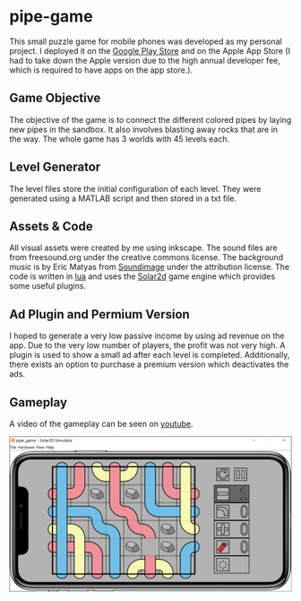 # pipe-game

This small puzzle game for mobile phones was developed as my personal project. I deployed it on the [Google Play Store](https://play.google.com/store/apps/details?id=ch.aurapps.pipes) and on the Apple App Store (I had to take down the Apple version due to the high annual developer fee, which is required to have apps on the app store.).

## Game Objective
The objective of the game is to connect the different colored pipes by laying new pipes in the sandbox. It also involves blasting away rocks that are in the way. The whole game has 3 worlds with 45 levels each. 

## Level Generator
The level files store the initial configuration of each level. They were generated using a MATLAB script and then stored in a txt file.

## Assets & Code
All visual assets were created by me using inkscape. The sound files are from freesound.org under the creative commons license. The background music is by Eric Matyas from [Soundimage](http://soundimage.org/) under the attribution license. The code is written in [lua](https://www.lua.org/) and uses the [Solar2d](https://solar2d.com/) game engine which provides some useful plugins.

## Ad Plugin and Permium Version
I hoped to generate a very low passive income by using ad revenue on the app. Due to the very low number of players, the profit was not very high. A plugin is used to show a small ad after each level is completed. Additionally, there exists an option to purchase a premium version which deactivates the ads.

## Gameplay

A video of the gameplay can be seen on [youtube](https://youtu.be/S9kMsL2g9cM).

![Screenshot of pipe-game](https://github.com/aurelappius/pipe-game/blob/master/Screenshots/1.PNG)